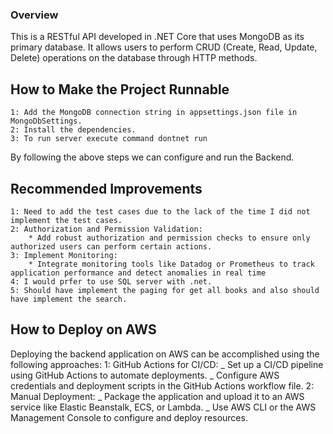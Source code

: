 ### Overview

This is a RESTful API developed in .NET Core that uses MongoDB as its primary database. It allows users to perform CRUD (Create, Read, Update, Delete) operations on the database through HTTP methods.

## How to Make the Project Runnable

    1: Add the MongoDB connection string in appsettings.json file in MongoDbSettings.
    2: Install the dependencies.
    3: To run server execute command dontnet run

By following the above steps we can configure and run the Backend.

## Recommended Improvements

    1: Need to add the test cases due to the lack of the time I did not implement the test cases.
    2: Authorization and Permission Validation:
        * Add robust authorization and permission checks to ensure only authorized users can perform certain actions.
    3: Implement Monitoring:
        * Integrate monitoring tools like Datadog or Prometheus to track application performance and detect anomalies in real time
    4: I would prfer to use SQL server with .net.
    5: Should have implement the paging for get all books and also should have implement the search.

## How to Deploy on AWS

Deploying the backend application on AWS can be accomplished using the following approaches:
1: GitHub Actions for CI/CD:
_ Set up a CI/CD pipeline using GitHub Actions to automate deployments.
_ Configure AWS credentials and deployment scripts in the GitHub Actions workflow file.
2: Manual Deployment:
_ Package the application and upload it to an AWS service like Elastic Beanstalk, ECS, or Lambda.
_ Use AWS CLI or the AWS Management Console to configure and deploy resources.
